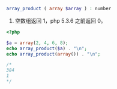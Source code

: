 ```php
array_product ( array $array ) : number
```

1. 空数组返回 1，php 5.3.6 之前返回 0。

```php
<?php

$a = array(2, 4, 6, 8);
echo array_product($a) . "\n";
echo array_product(array()) . "\n";

/*
384
1
*/
```